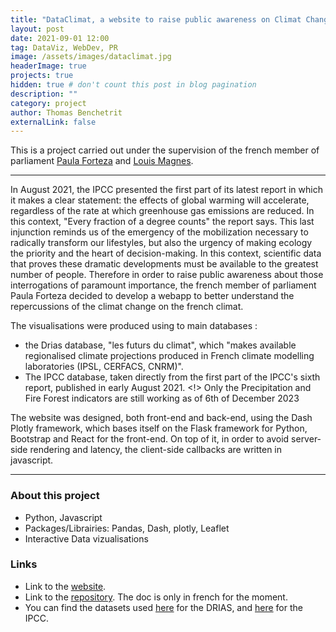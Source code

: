 ```yaml
---
title: "DataClimat, a website to raise public awareness on Climat Changes "
layout: post
date: 2021-09-01 12:00
tag: DataViz, WebDev, PR
image: /assets/images/dataclimat.jpg
headerImage: true
projects: true
hidden: true # don't count this post in blog pagination
description: ""
category: project
author: Thomas Benchetrit
externalLink: false
---
```


This is a project carried out under the supervision of the french member of parliament [Paula Forteza](https://www.linkedin.com/in/paula-forteza-07191895/) and [Louis Magnes](https://www.linkedin.com/in/louis-magnes-91b35169/).

---
In August 2021, the IPCC presented the first part of its latest report in which it makes a clear statement: the effects of global warming will accelerate, regardless of the rate at which greenhouse gas emissions are reduced. In this context, "Every fraction of a degree counts" the report says. This last injunction reminds us of the emergency of the mobilization necessary to radically transform our lifestyles, but also the urgency of making ecology the priority and the heart of decision-making. In this context, scientific data that proves these dramatic developments must be available to the greatest number of people. 
Therefore in order to raise public awareness about those interrogations of paramount importance, the french member of parliament Paula Forteza decided to develop a webapp to better understand the repercussions of the climat change on the french climat.

The visualisations were produced using to main databases : 
- the Drias database, "les futurs du climat", which "makes available regionalised climate projections produced in French climate modelling laboratories (IPSL, CERFACS, CNRM)". 
- The IPCC database,  taken directly from the first part of the IPCC's sixth report, published in early August 2021. 
<!> Only the Precipitation and Fire Forest indicators are still working as of 6th of December 2023


The website was designed, both front-end and back-end, using the Dash Plotly framework, which bases itself on the Flask framework for Python, Bootstrap and React for the front-end. On top of it, in order to avoid server-side rendering and latency, the client-side callbacks are written in javascript.

---

### About this project
* Python, Javascript
* Packages/Librairies: Pandas, Dash, plotly, Leaflet
* Interactive Data vizualisations


### Links
* Link to the [website](http://thomasben.pythonanywhere.com/). 
* Link to the [repository](https://github.com/ThomasBench/DataClimat). The doc is only in french for the moment.
* You can find the datasets used [here](http://www.drias-climat.fr/) for the DRIAS, and [here](https://www.ipcc.ch/report/ar6/wg1/) for the IPCC.
